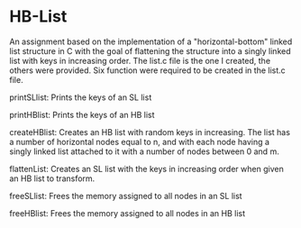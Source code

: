 # HB-List
An assignment based on the implementation of a "horizontal-bottom" linked list structure in C with the goal of flattening the structure into a singly linked list with keys in increasing order. The list.c file is the one I created, the others were provided. Six function were required to be created in the list.c file.

printSLlist: Prints the keys of an SL list

printHBlist: Prints the keys of an HB list

createHBlist: Creates an HB list with random keys in increasing. The list has a number of horizontal nodes equal to n, and with each node
having a singly linked list attached to it with a number of nodes between 0 and m.

flattenList: Creates an SL list with the keys in increasing order when given an HB list to transform.

freeSLlist: Frees the memory assigned to all nodes in an SL list

freeHBlist: Frees the memory assigned to all nodes in an HB list


